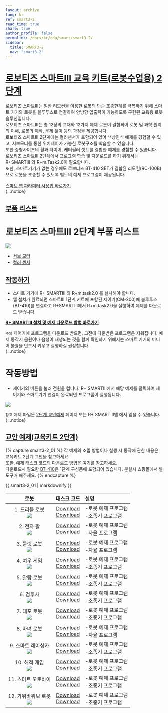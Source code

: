 ```yaml
---
layout: archive
lang: kr
ref: smart3-2
read_time: true
share: true
author_profile: false
permalink: /docs/kr/edu/smart/smart3-2/
sidebar:
  title: SMART3-2
  nav: "smart3-2"
---
```


# [로보티즈 스마트Ⅲ 교육 키트(로봇수업용) 2단계](#로보티즈-스마트Ⅲ-교육-키트-로봇수업용-2단계)

로보티즈 스마트Ⅲ는 일반 리모컨을 이용한 로봇의 단순 조종한계를 극복하기 위해 스마트 기기와 로봇을 블루투스로 연결하여 양방향 입출력이 가능하도록 구현된 교육용 로봇 솔루션입니다.  
로보티즈 스마트Ⅲ는 총 12장의 교재와 12가지 예제 로봇이 결합되어 로봇 및 과학 원리의 이해, 로봇의 제작, 문제 풀이 등의 과정을 제공합니다.  
로보티즈 스마트Ⅲ 2단계에는 컬러센서가 포함되어 있어 색상인식 예제를 경험할 수 있고, 서보모터를 통한 위치제어가 가능한 로봇구조를 학습할 수 있습니다.  
또한 중형사이즈의 휠과 타이어, 캐터필러 셋트를 결합한 예제를 경험할 수 있습니다.  
로보티즈 스마트Ⅲ 2단계에서 프로그램 학습 및 다운로드를 하기 위해서는 R+SMARTⅢ 와 R+m.Task2.0이 필요합니다.  
또한, 스마트기기가 없는 경우에도 로보티즈 BT-410 SET가 결합된 리모컨(RC-100B)으로 로봇을 조종할 수 있도록 별도의 예제 프로그램이 제공됩니다.

[스마트 앱 파라미터 사용법 바로가기]  
{: .notice}

## [부품 리스트](#부품-리스트)

# 로보티즈 스마트Ⅲ 2단계 부품 리스트

 ![](/assets/images/edu/smart/smart3-2_e-manual.jpg)

 - [서보 모터]
 - [컬러 센서]

## [작동하기](#작동하기)

- 스마트 기기에 R+ SMARTⅢ 와 R+m.task2.0 를 설치해야 합니다.
- 앱 설치가 완료되면 스마트Ⅲ 1단계 키트에 포함된 제어기(CM-200)에 블루투스(BT-410)를 연결하고 R+SMARTⅢ에서 R+m.task2.0을 실행하여 예제를 다운로드 받습니다.

**[R+ SMARTⅢ 설치 및 예제 다운로드 방법 바로가기]**

`주의` 제어기에 프로그램을 다운로드 받으면, 그전에 다운받은 프로그램은 지워집니다. 예제 동작시 음원이나 음성이 재생되는 것을 함께 확인하기 위해서는 스마트 기기의 미디어 볼륨을 반드시 키우고 실행하길 권장합니다.  
{: .notice}

# 작동방법

- 제어기의 버튼을 눌러 전원을 켭니다. R+ SMARTⅢ에서 해당 예제를 클릭하여 제어기와 스마트기기 연결이 완료되면 프로그램이 실행됩니다.

 ![](/assets/images/edu/smart/cm_200_7.jpg)

`참고` 예제 파일은 [2단계 교안예제] 페이지 또는 R+ SMARTⅢ앱 에서 얻을 수 있습니다.  
{: .notice}

## [교안 예제(교육키트 2단계)](#교안-예제-교육키트-2단계)

{% capture smart3-2_01 %}
각 예제의 조립 방법이나 실행 시 동작에 관한 내용은 교육키트 2단계 교안을 참고하세요.  
또한, [예제 태스크 코드의 다운로드 방법은 여기를 참고하세요.]  
다운로드시 필요한 [BT-410]은 1단계 구성품에 포함되어 있습니다. 분실시 쇼핑몰에서 별도구매 해주세요.
{% endcapture %}

<div class="notice">{{ smart3-2_01 | markdownify }}</div>


|로봇|태스크 코드|설명|
| :---: | :-----: | :--- |
|1. 드리블 로봇<br />![](/assets/images/edu/smart/1_smartiii_l2_dribble_bot.png)|[Download][01_smart3_L2_Dribble_Bot_kr.tskx]<br />[Download][03_smart3_L2_Dribble_Bot_RC_kr.tskx]|-로봇 예제 프로그램<br />-조종기 프로그램|
|2. 전자 활<br />![](/assets/images/edu/smart/1_smartiii_l2_electric_bow.png)|[Download][01_smart3_L2_Electric_Bow_kr.tskx]<br />[Download][03_smart3_L2_Electric_Bow_AI_kr.tskx]|-로봇 예제 프로그램<br />-자율 프로그램|
|3. 룰렛 로봇<br />![](/assets/images/edu/smart/1_smartiii_l2_roulette_dart.png)|[Download][01_smart3_L2_Roulette_Dart_kr.tskx]<br />[Download][03_smart3_L2_Roulette_Dart_AI_kr.tskx]|-로봇 예제 프로그램<br />-자율 프로그램|
|4. 여우 게임<br />![](/assets/images/edu/smart/1_smartiii_l2_fox_game.png)|[Download][01_smart3_L2_Fox_Game_kr.tskx]<br />[Download][03_smart3_L2_Fox_Game_RC_kr.tskx]|-로봇 예제 프로그램<br />-조종기 프로그램|
|5. 알람 로봇<br />![](/assets/images/edu/smart/1_smartiii_l2_alarm_clock.png)|[Download][01_smart3_L2_Alarm_Clock_kr.tskx]<br />[Download][03_smart3_L2_Alarm_Clock_RC_kr.tskx]|-로봇 예제 프로그램<br />-조종기 프로그램|
|6. 검투사<br />![](/assets/images/edu/smart/1_smartiii_l2_gladiator.png)|[Download][01_smart3_L2_Gladiator_kr.tskx]<br />[Download][03_smart3_L2_Gladiator_RC_kr.tskx]|-로봇 예제 프로그램<br />-조종기 프로그램|
|7. 대포 로봇<br />![](/assets/images/edu/smart/1_smartiii_l2_tank.png)|[Download][01_smart3_L2_Tank_kr.tskx]<br />[Download][03_smart3_L2_Tank_RC_kr.tskx]|-로봇 예제 프로그램<br />-조종기 프로그램|
|8. 마녀 로봇<br />![](/assets/images/edu/smart/1_smartiii_l2_talking_witch.png)|[Download][01_smart3_L2_Talking_Witch_kr.tskx]<br />[Download][03_smart3_L2_Talking_Witch_AI_kr.tskx]|-로봇 예제 프로그램<br />-자율 프로그램|
|9. 스마트 레이싱카<br />![](/assets/images/edu/smart/1_smartiii_l2_racing_car.png)|[Download][01_smart3_L2_Racing_Car_kr.tskx]<br />[Download][03_smart3_L2_Racing_Car_RC_kr.tskx]|-로봇 예제 프로그램<br />-조종기 프로그램|
|10. 해적 게임<br />![](/assets/images/edu/smart/1_smartiii_l2_pirate_roulette.png)|[Download][01_smart3_L2_Pirate_Roulette_kr.tskx]<br />[Download][03_smart3_L2_Pirate_Roulette_RC_kr.tskx]|-로봇 예제 프로그램<br />-조종기 프로그램|
|11. 스마트 오토바이<br />![](/assets/images/edu/smart/1_smartiii_l2_trans_bike.png)|[Download][01_smart3_L2_Trans_Bike_kr.tskx]<br />[Download][03_smart3_L2_Trans_Bike_RC_kr.tskx]|-로봇 예제 프로그램<br />-조종기 프로그램|
|12. 가위바위보 로봇<br />![](/assets/images/edu/smart/1_smartiii_l2_robot_hand.png)|[Download][01_smart3_L2_Robot_Hand_kr.tskx]<br />[Download][03_smart3_L2_Robot_Hand_RC_kr.tskx]|-로봇 예제 프로그램<br />-조종기 프로그램|


[스마트 앱 파라미터 사용법 바로가기]: ???
[서보 모터]: ???
[컬러 센서]: ???
[R+ SMARTⅢ 설치 및 예제 다운로드 방법 바로가기]: ???
[2단계 교안예제]: ???
[예제 태스크 코드의 다운로드 방법은 여기를 참고하세요.]: ???
[BT-410]: ???
[01_smart3_L2_Dribble_Bot_kr.tskx]: http://support.robotis.com/ko/baggage_files/smart3/01_smart3_l2_dribble_bot_kr.tskx
[03_smart3_L2_Dribble_Bot_RC_kr.tskx]: http://support.robotis.com/ko/baggage_files/smart3/03_smart3_l2_dribble_bot_rc_kr.tskx
[01_smart3_L2_Electric_Bow_kr.tskx]: http://support.robotis.com/ko/baggage_files/smart3/01_smart3_l2_electric_bow_kr.tskx
[03_smart3_L2_Electric_Bow_AI_kr.tskx]: http://support.robotis.com/ko/baggage_files/smart3/03_smart3_l2_electric_bow_ai_kr.tskx
[01_smart3_L2_Roulette_Dart_kr.tskx]: http://support.robotis.com/ko/baggage_files/smart3/01_smart3_l2_roulette_dart_kr.tskx
[03_smart3_L2_Roulette_Dart_AI_kr.tskx]: http://support.robotis.com/ko/baggage_files/smart3/03_smart3_l2_roulette_dart_ai_kr.tskx
[01_smart3_L2_Fox_Game_kr.tskx]: http://support.robotis.com/ko/baggage_files/smart3/01_smart3_l2_fox_game_kr.tskx
[03_smart3_L2_Fox_Game_RC_kr.tskx]: http://support.robotis.com/ko/baggage_files/smart3/03_smart3_l2_fox_game_rc_kr.tskx
[01_smart3_L2_Alarm_Clock_kr.tskx]: http://support.robotis.com/ko/baggage_files/smart3/01_smart3_l2_alarm_clock_kr.tskx
[03_smart3_L2_Alarm_Clock_RC_kr.tskx]: http://support.robotis.com/ko/baggage_files/smart3/03_smart3_l2_alarm_clock_rc_kr.tskx
[01_smart3_L2_Gladiator_kr.tskx]: http://support.robotis.com/ko/baggage_files/smart3/01_smart3_l2_gladiator_kr.tskx
[03_smart3_L2_Gladiator_RC_kr.tskx]: http://support.robotis.com/ko/baggage_files/smart3/03_smart3_l2_gladiator_rc_kr.tskx
[01_smart3_L2_Tank_kr.tskx]: http://support.robotis.com/ko/baggage_files/smart3/01_smart3_l2_tank_kr.tskx
[03_smart3_L2_Tank_RC_kr.tskx]: http://support.robotis.com/ko/baggage_files/smart3/03_smart3_l2_tank_rc_kr.tskx
[01_smart3_L2_Talking_Witch_kr.tskx]: http://support.robotis.com/ko/baggage_files/smart3/01_smart3_l2_talking_witch_kr.tskx
[03_smart3_L2_Talking_Witch_AI_kr.tskx]: http://support.robotis.com/ko/baggage_files/smart3/03_smart3_l2_talking_witch_ai_kr.tskx
[01_smart3_L2_Racing_Car_kr.tskx]: http://support.robotis.com/ko/baggage_files/smart3/01_smart3_l2_racing_car_kr.tskx
[03_smart3_L2_Racing_Car_RC_kr.tskx]: http://support.robotis.com/ko/baggage_files/smart3/03_smart3_l2_racing_car_rc_kr.tskx
[01_smart3_L2_Pirate_Roulette_kr.tskx]: http://support.robotis.com/ko/baggage_files/smart3/01_smart3_l2_pirate_roulette_kr.tskx
[03_smart3_L2_Pirate_Roulette_RC_kr.tskx]: http://support.robotis.com/ko/baggage_files/smart3/03_smart3_l2_pirate_roulette_rc_kr.tskx
[01_smart3_L2_Trans_Bike_kr.tskx]: http://support.robotis.com/ko/baggage_files/smart3/01_smart3_l2_trans_bike_kr.tskx
[03_smart3_L2_Trans_Bike_RC_kr.tskx]: http://support.robotis.com/ko/baggage_files/smart3/03_smart3_l2_trans_bike_rc_kr.tskx
[01_smart3_L2_Robot_Hand_kr.tskx]: http://support.robotis.com/ko/baggage_files/smart3/01_smart3_l2_robot_hand_kr.tskx
[03_smart3_L2_Robot_Hand_RC_kr.tskx]: http://support.robotis.com/ko/baggage_files/smart3/03_smart3_l2_robot_hand_rc_kr.tskx
